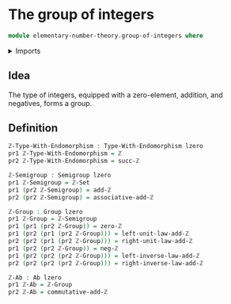 # The group of integers

```agda
module elementary-number-theory.group-of-integers where
```

<details><summary>Imports</summary>

```agda
open import elementary-number-theory.addition-integers
open import elementary-number-theory.equality-integers
open import elementary-number-theory.integers

open import foundation.dependent-pair-types
open import foundation.universe-levels

open import group-theory.abelian-groups
open import group-theory.groups
open import group-theory.semigroups

open import structured-types.types-equipped-with-endomorphisms
```

</details>

## Idea

The type of integers, equipped with a zero-element, addition, and negatives,
forms a group.

## Definition

```agda
ℤ-Type-With-Endomorphism : Type-With-Endomorphism lzero
pr1 ℤ-Type-With-Endomorphism = ℤ
pr2 ℤ-Type-With-Endomorphism = succ-ℤ

ℤ-Semigroup : Semigroup lzero
pr1 ℤ-Semigroup = ℤ-Set
pr1 (pr2 ℤ-Semigroup) = add-ℤ
pr2 (pr2 ℤ-Semigroup) = associative-add-ℤ

ℤ-Group : Group lzero
pr1 ℤ-Group = ℤ-Semigroup
pr1 (pr1 (pr2 ℤ-Group)) = zero-ℤ
pr1 (pr2 (pr1 (pr2 ℤ-Group))) = left-unit-law-add-ℤ
pr2 (pr2 (pr1 (pr2 ℤ-Group))) = right-unit-law-add-ℤ
pr1 (pr2 (pr2 ℤ-Group)) = neg-ℤ
pr1 (pr2 (pr2 (pr2 ℤ-Group))) = left-inverse-law-add-ℤ
pr2 (pr2 (pr2 (pr2 ℤ-Group))) = right-inverse-law-add-ℤ

ℤ-Ab : Ab lzero
pr1 ℤ-Ab = ℤ-Group
pr2 ℤ-Ab = commutative-add-ℤ
```
